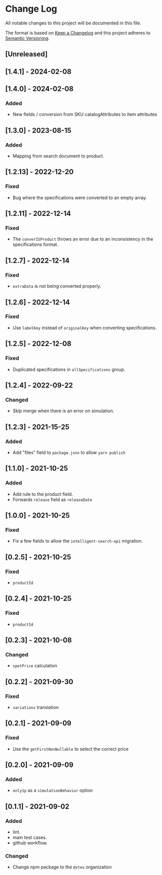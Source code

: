 # Change Log

All notable changes to this project will be documented in this file.

The format is based on [Keep a Changelog](http://keepachangelog.com/)
and this project adheres to [Semantic Versioning](http://semver.org/).

## [Unreleased]

## [1.4.1] - 2024-02-08

## [1.4.0] - 2024-02-08

### Added

- New fields / conversion from SKU catalogAttributes to item attributes

## [1.3.0] - 2023-08-15

### Added
- Mapping from search document to product.

## [1.2.13] - 2022-12-20

### Fixed

- Bug where the specifications were converted to an empty array.

## [1.2.11] - 2022-12-14

### Fixed

- The `converISProduct` throws an error due to an inconsistency in the specifications format.

## [1.2.7] - 2022-12-14

### Fixed

- `extraData` is not being converted properly.

## [1.2.6] - 2022-12-14

### Fixed

- Use `labelKey` instead of `originalKey` when converting specifications.

## [1.2.5] - 2022-12-08

### Fixed

- Duplicated specifications in `allSpecifications` group.

## [1.2.4] - 2022-09-22

### Changed

- Skip merge when there is an error on simulation.

## [1.2.3] - 2021-15-25

### Added

- Add "files" field to `package.json` to allow `yarn publish`

## [1.1.0] - 2021-10-25

### Added

- Add rule to the product field.
- Forwards `release` field as `releaseDate`

## [1.0.0] - 2021-10-25

### Fixed

- Fix a few fields to allow the `intelligent-search-api` migration.

## [0.2.5] - 2021-10-25

### Fixed

- `productId`

## [0.2.4] - 2021-10-25

### Fixed

- `productId`

## [0.2.3] - 2021-10-08

### Changed

- `spotPrice` calculation

## [0.2.2] - 2021-09-30

### Fixed

- `variations` translation

## [0.2.1] - 2021-09-09

### Fixed

- Use the `getFirstNonNullable` to select the correct price

## [0.2.0] - 2021-09-09

### Added

- `only1p` as a `simulationBehavior` option

## [0.1.1] - 2021-09-02

### Added

- lint.
- main test cases.
- github workflow.

### Changed

- Change npm package to the `@vtex` organization
